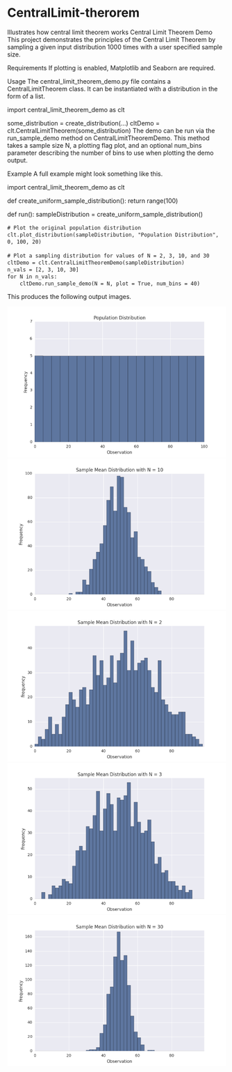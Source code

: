 # CentralLimit-therorem
Illustrates how central limit theorem works
Central Limit Theorem Demo
This project demonstrates the principles of the Central Limit Theorem by sampling a given input distribution 1000 times with a user specified sample size.

Requirements
If plotting is enabled, Matplotlib and Seaborn are required.

Usage
The central_limit_theorem_demo.py file contains a CentralLimitTheorem class. It can be instantiated with a distribution in the form of a list.

import central_limit_theorem_demo as clt

some_distribution = create_distribution(...)
cltDemo = clt.CentralLimitTheorem(some_distribution)
The demo can be run via the run_sample_demo method on CentralLimitTheoremDemo. This method takes a sample size N, a plotting flag plot, and an optional num_bins parameter describing the number of bins to use when plotting the demo output.

Example
A full example might look something like this.

import central_limit_theorem_demo as clt

def create_uniform_sample_distribution():
    return range(100)

def run():
    sampleDistribution = create_uniform_sample_distribution()
        
    # Plot the original population distribution
    clt.plot_distribution(sampleDistribution, "Population Distribution", 0, 100, 20)
        
    # Plot a sampling distribution for values of N = 2, 3, 10, and 30
    cltDemo = clt.CentralLimitTheoremDemo(sampleDistribution)
    n_vals = [2, 3, 10, 30]
    for N in n_vals:
        cltDemo.run_sample_demo(N = N, plot = True, num_bins = 40)
This produces the following output images.

![Alt text](https://github.com/rishithagajjala/CentralLimit-therorem/blob/master/uniform_dist.png)
![Alt text](https://github.com/rishithagajjala/CentralLimit-therorem/blob/master/uniform_n_10.png)
![Alt text](https://github.com/rishithagajjala/CentralLimit-therorem/blob/master/uniform_n_2.png)
![Alt text](https://github.com/rishithagajjala/CentralLimit-therorem/blob/master/uniform_n_3.png)
![Alt text](https://github.com/rishithagajjala/CentralLimit-therorem/blob/master/uniform_n_30.png)

